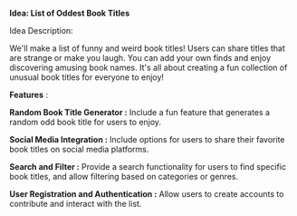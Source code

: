 **Idea: List of Oddest Book Titles**

Idea Description:

We'll make a list of funny and weird book titles! Users can share titles that are strange or make you laugh. You can add your own finds and enjoy discovering amusing book names. It's all about creating a fun collection of unusual book titles for everyone to enjoy!

**Features** :

**Random Book Title Generator :**
Include a fun feature that generates a random odd book title for users to enjoy.

**Social Media Integration :**
Include options for users to share their favorite book titles on social media platforms.

**Search and Filter :**
Provide a search functionality for users to find specific book titles, and allow filtering based on categories or genres.

**User Registration and Authentication :**
Allow users to create accounts to contribute and interact with the list.
